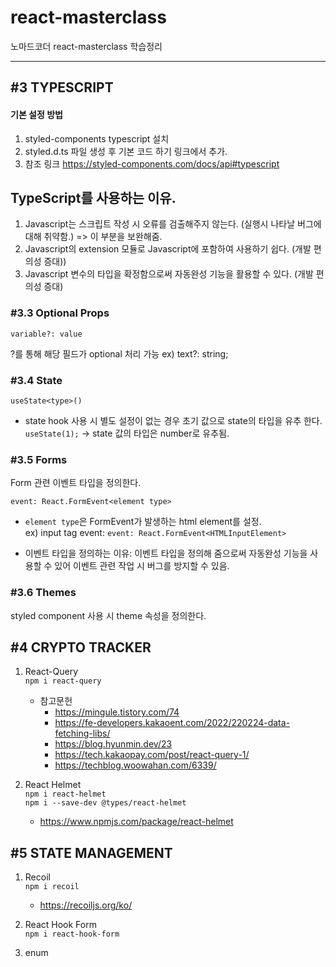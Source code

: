 # react-masterclass

노마드코더 react-masterclass 학습정리

---

## \#3 TYPESCRIPT

#### 기본 설정 방법

1. styled-components typescript 설치
2. styled.d.ts 파일 생성 후 기본 코드 하기 링크에서 추가.
3. 참조 링크
   https://styled-components.com/docs/api#typescript

## TypeScript를 사용하는 이유.

1. Javascript는 스크립트 작성 시 오류를 검출해주지 않는다. (실행시 나타날 버그에 대해 취약함.) => 이 부분을 보완해줌.
2. Javascript의 extension 모듈로 Javascript에 포함하여 사용하기 쉽다. (개발 편의성 증대))
3. Javascript 변수의 타입을 확정함으로써 자동완성 기능을 활용할 수 있다. (개발 편의성 증대)

### \#3.3 Optional Props

`variable?: value`

?를 통해 해당 필드가 optional 처리 가능
ex) text?: string;

### \#3.4 State

`useState<type>()`

- state hook 사용 시 별도 설정이 없는 경우 초기 값으로 state의 타입을 유추 한다.  
  `useState(1);` -> state 값의 타입은 number로 유추됨.

### \#3.5 Forms

Form 관련 이벤트 타입을 정의한다.

`event: React.FormEvent<element type>`

- `element type`은 FormEvent가 발생하는 html element를 설정.  
  ex) input tag event: `event: React.FormEvent<HTMLInputElement>`

- 이벤트 타입을 정의하는 이유: 이벤트 타입을 정의해 줌으로써 자동완성 기능을 사용할 수 있어 이벤트 관련 작업 시 버그를 방지할 수 있음.

### \#3.6 Themes

styled component 사용 시 theme 속성을 정의한다.

## \#4 CRYPTO TRACKER

1. React-Query  
   `npm i react-query`

   - 참고문헌
     - https://mingule.tistory.com/74
     - https://fe-developers.kakaoent.com/2022/220224-data-fetching-libs/
     - https://blog.hyunmin.dev/23
     - https://tech.kakaopay.com/post/react-query-1/
     - https://techblog.woowahan.com/6339/

2. React Helmet  
   `npm i react-helmet`  
   `npm i --save-dev @types/react-helmet`

   - https://www.npmjs.com/package/react-helmet

## \#5 STATE MANAGEMENT

1. Recoil  
   `npm i recoil`

   - https://recoiljs.org/ko/

2. React Hook Form  
   `npm i react-hook-form`

3. enum
